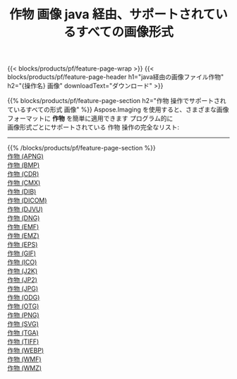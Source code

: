 ﻿---
title: 作物 画像 java 経由、サポートされているすべての画像形式 
weight: 3920
url: /ja/java/crop 
lang: ja
langdirlevel: 2
locales: zh-hans,ja,it,ru,de,es,fr,nl,id,lt,pl,pt,vi,tr,ko,zh-hant,ar,hi,th,sv,cs,uk,he
description: Aspose.Imaging を使用すると、java 経由で簡単に 作物 イメージを作成できます
---

{{< blocks/products/pf/feature-page-wrap >}}
{{< blocks/products/pf/feature-page-header h1="java経由の画像ファイル作物" h2="{操作名} 画像" downloadText="ダウンロード" >}}


{{% blocks/products/pf/feature-page-section  h2="作物 操作でサポートされているすべての形式 画像" %}}
Aspose.Imaging を使用すると、さまざまな画像フォーマットに **作物** を簡単に適用できます プログラム的に
<br/>
画像形式ごとにサポートされている 作物 操作の完全なリスト:
<hr/>
{{% /blocks/products/pf/feature-page-section %}}
<div class="container-fluid productfamilypage bg-gray">
    <div class="convertypes bg-gray agp-content section">
        <div class="container">
		<div class="row other-converters">
		    <div class='col-md-2 other-converter remove-lp remove-rp'><a href="/imaging/ja/java/crop/apng" >作物 (APNG)</a></div><div class='col-md-2 other-converter remove-lp remove-rp'><a href="/imaging/ja/java/crop/bmp" >作物 (BMP)</a></div><div class='col-md-2 other-converter remove-lp remove-rp'><a href="/imaging/ja/java/crop/cdr" >作物 (CDR)</a></div><div class='col-md-2 other-converter remove-lp remove-rp'><a href="/imaging/ja/java/crop/cmx" >作物 (CMX)</a></div><div class='col-md-2 other-converter remove-lp remove-rp'><a href="/imaging/ja/java/crop/dib" >作物 (DIB)</a></div><div class='col-md-2 other-converter remove-lp remove-rp'><a href="/imaging/ja/java/crop/dicom" >作物 (DICOM)</a></div><div class='col-md-2 other-converter remove-lp remove-rp'><a href="/imaging/ja/java/crop/djvu" >作物 (DJVU)</a></div><div class='col-md-2 other-converter remove-lp remove-rp'><a href="/imaging/ja/java/crop/dng" >作物 (DNG)</a></div><div class='col-md-2 other-converter remove-lp remove-rp'><a href="/imaging/ja/java/crop/emf" >作物 (EMF)</a></div><div class='col-md-2 other-converter remove-lp remove-rp'><a href="/imaging/ja/java/crop/emz" >作物 (EMZ)</a></div><div class='col-md-2 other-converter remove-lp remove-rp'><a href="/imaging/ja/java/crop/eps" >作物 (EPS)</a></div><div class='col-md-2 other-converter remove-lp remove-rp'><a href="/imaging/ja/java/crop/gif" >作物 (GIF)</a></div><div class='col-md-2 other-converter remove-lp remove-rp'><a href="/imaging/ja/java/crop/ico" >作物 (ICO)</a></div><div class='col-md-2 other-converter remove-lp remove-rp'><a href="/imaging/ja/java/crop/j2k" >作物 (J2K)</a></div><div class='col-md-2 other-converter remove-lp remove-rp'><a href="/imaging/ja/java/crop/jp2" >作物 (JP2)</a></div><div class='col-md-2 other-converter remove-lp remove-rp'><a href="/imaging/ja/java/crop/jpg" >作物 (JPG)</a></div><div class='col-md-2 other-converter remove-lp remove-rp'><a href="/imaging/ja/java/crop/odg" >作物 (ODG)</a></div><div class='col-md-2 other-converter remove-lp remove-rp'><a href="/imaging/ja/java/crop/otg" >作物 (OTG)</a></div><div class='col-md-2 other-converter remove-lp remove-rp'><a href="/imaging/ja/java/crop/png" >作物 (PNG)</a></div><div class='col-md-2 other-converter remove-lp remove-rp'><a href="/imaging/ja/java/crop/svg" >作物 (SVG)</a></div><div class='col-md-2 other-converter remove-lp remove-rp'><a href="/imaging/ja/java/crop/tga" >作物 (TGA)</a></div><div class='col-md-2 other-converter remove-lp remove-rp'><a href="/imaging/ja/java/crop/tiff" >作物 (TIFF)</a></div><div class='col-md-2 other-converter remove-lp remove-rp'><a href="/imaging/ja/java/crop/webp" >作物 (WEBP)</a></div><div class='col-md-2 other-converter remove-lp remove-rp'><a href="/imaging/ja/java/crop/wmf" >作物 (WMF)</a></div><div class='col-md-2 other-converter remove-lp remove-rp'><a href="/imaging/ja/java/crop/wmz" >作物 (WMZ)</a></div>
                </div>
        </div>
    </div>
</div>
<br/>


